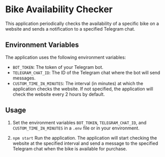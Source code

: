 # Bike Availability Checker

This application periodically checks the availability of a specific bike on a website and sends a notification to a specified Telegram chat.

## Environment Variables

The application uses the following environment variables:

- `BOT_TOKEN`: The token of your Telegram bot.
- `TELEGRAM_CHAT_ID`: The ID of the Telegram chat where the bot will send messages.
- `CUSTOM_TIME_IN_MINUTES`: The interval (in minutes) at which the application checks the website. If not specified, the application will check the website every 2 hours by default.

## Usage

1. Set the environment variables `BOT_TOKEN`, `TELEGRAM_CHAT_ID`, and `CUSTOM_TIME_IN_MINUTES` in a `.env` file or in your environment.

2. `npm start` Run the application. The application will start checking the website at the specified interval and send a message to the specified Telegram chat when the bike is available for purchase.